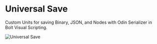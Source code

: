 # Universal Save
 Custom Units for saving Binary, JSON, and Nodes with Odin Serializer in Bolt Visual Scripting.

![Universal Save](https://user-images.githubusercontent.com/7036136/102176889-5cda4600-3e70-11eb-8071-9c8152d5d893.png)
